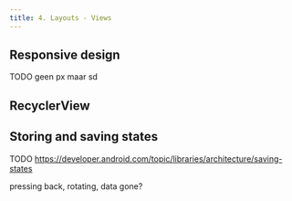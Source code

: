 ```yaml
---
title: 4. Layouts - Views
---
```


## Responsive design

TODO geen px maar sd


## RecyclerView

## Storing and saving states

TODO https://developer.android.com/topic/libraries/architecture/saving-states

pressing back, rotating, data gone?